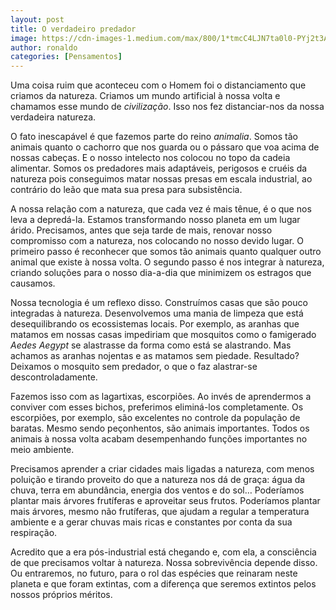 ```yaml
---
layout: post
title: O verdadeiro predador
image: https://cdn-images-1.medium.com/max/800/1*tmcC4LJN7ta0l0-PYj2t3A.jpeg
author: ronaldo
categories: [Pensamentos]
---
```


Uma coisa ruim que aconteceu com o Homem foi o distanciamento que
criamos da natureza. Criamos um mundo artificial à nossa volta e
chamamos esse mundo de *civilização*. Isso nos fez distanciar-nos da
nossa verdadeira natureza.

O fato inescapável é que fazemos parte do reino *animalia*. Somos tão
animais quanto o cachorro que nos guarda ou o pássaro que voa acima de
nossas cabeças. E o nosso intelecto nos colocou no topo da cadeia
alimentar. Somos os predadores mais adaptáveis, perigosos e cruéis da
natureza pois conseguimos matar nossas presas em escala industrial, ao
contrário do leão que mata sua presa para subsistência.

A nossa relação com a natureza, que cada vez é mais tênue, é o que nos
leva a depredá-la. Estamos transformando nosso planeta em um lugar
árido. Precisamos, antes que seja tarde de mais, renovar nosso
compromisso com a natureza, nos colocando no nosso devido lugar. O
primeiro passo é reconhecer que somos tão animais quanto qualquer
outro animal que existe à nossa volta. O segundo passo é nos integrar
à natureza, criando soluções para o nosso dia-a-dia que minimizem os
estragos que causamos.

Nossa tecnologia é um reflexo disso. Construímos casas que são pouco
integradas à natureza. Desenvolvemos uma mania de limpeza que está
desequilibrando os ecossistemas locais. Por exemplo, as aranhas que
matamos em nossas casas impediriam que mosquitos como o famigerado
*Aedes Aegypt* se alastrasse da forma como está se alastrando. Mas
achamos as aranhas nojentas e as matamos sem piedade. Resultado?
Deixamos o mosquito sem predador, o que o faz alastrar-se
descontroladamente.

Fazemos isso com as lagartixas, escorpiões. Ao invés de aprendermos a
conviver com esses bichos, preferimos eliminá-los completamente. Os
escorpiões, por exemplo, são excelentes no controle da população de
baratas. Mesmo sendo peçonhentos, são animais importantes. Todos os
animais à nossa volta acabam desempenhando funções importantes no meio
ambiente.

Precisamos aprender a criar cidades mais ligadas a natureza, com menos
poluição e tirando proveito do que a natureza nos dá de graça: água da
chuva, terra em abundância, energia dos ventos e do sol… Poderíamos
plantar mais árvores frutíferas e aproveitar seus frutos. Poderíamos
plantar mais árvores, mesmo não frutíferas, que ajudam a regular a
temperatura ambiente e a gerar chuvas mais ricas e constantes por
conta da sua respiração.

Acredito que a era pós-industrial está chegando e, com ela, a
consciência de que precisamos voltar à natureza. Nossa sobrevivência
depende disso. Ou entraremos, no futuro, para o rol das espécies que
reinaram neste planeta e que foram extintas, com a diferença que
seremos extintos pelos nossos próprios méritos.
